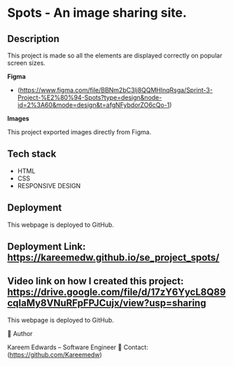 # Spots - An image sharing site.

## Description

This project is made so all the elements are displayed correctly on popular screen sizes.

**Figma**

- (https://www.figma.com/file/BBNm2bC3lj8QQMHlnqRsga/Sprint-3-Project-%E2%80%94-Spots?type=design&node-id=2%3A60&mode=design&t=afgNFybdorZO6cQo-1)

**Images**

This project exported images directly from Figma.

## Tech stack

- HTML
- CSS
- RESPONSIVE DESIGN

## Deployment

This webpage is deployed to GitHub.

## Deployment Link: https://kareemedw.github.io/se_project_spots/

## Video link on how I created this project: https://drive.google.com/file/d/17zY6YycL8Q89cqIaMy8VNuRFpFPJCujx/view?usp=sharing

This webpage is deployed to GitHub.

👤 Author

Kareem Edwards – Software Engineer 📧 Contact: (https://github.com/Kareemedw)
